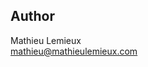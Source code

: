 <!--# Project Title

Simple overview of use/purpose.

## Description

An in-depth paragraph about your project and overview of use.

 ## Getting Started

### Dependencies

* Describe any prerequisites, libraries, OS version, etc., needed before installing program.

### Installing

* How/where to download your program
* Any modifications needed to be made to files/folders

### Executing program

* How to run the program
* Step-by-step bullets
```
code blocks for commands
```

## Help

Any advise for common problems or issues.
```
command to run if program contains helper info
``` -->

## Author

Mathieu Lemieux <br>
[mathieu@mathieulemieux.com](mailto://mathieu@mathieulemieux.com)

<!-- ## Version History

* 0.2
    * Various bug fixes and optimizations
    * See [commit change]() or See [release history]()
* 0.1
    * Initial Release

## License

This project is licensed under the [NAME HERE] License - see the LICENSE.md file for details

## Acknowledgments

Inspiration, code snippets, etc.
* [...](...) -->
